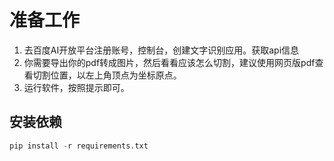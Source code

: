 # 准备工作
1. 去百度AI开放平台注册账号，控制台，创建文字识别应用。获取api信息  
2. 你需要导出你的pdf转成图片，然后看看应该怎么切割，建议使用网页版pdf查看切割位置，以左上角顶点为坐标原点。  
3. 运行软件，按照提示即可。  

## 安装依赖
```python
pip install -r requirements.txt
```

